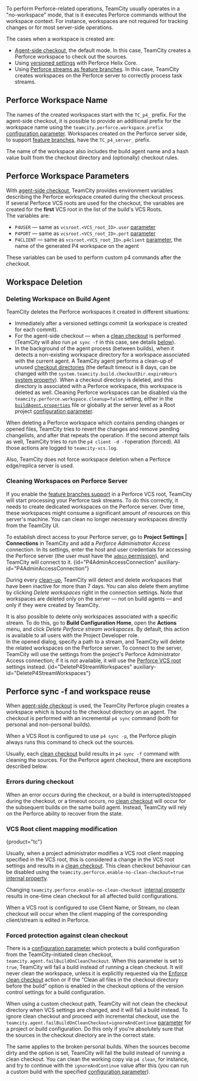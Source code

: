 [//]: # (title: Perforce Workspace Handling in TeamCity)
[//]: # (auxiliary-id: Perforce Workspace Handling in TeamCity)

To perform Perforce-related operations, TeamCity usually operates in a "no-workspace" mode, that is it executes Perforce commands without the workspace context. For instance, workspaces are not required for tracking changes or for most server-side operations.

The cases when a workspace is created are:
* [Agent-side checkout](vcs-checkout-mode.md#agent-checkout), the default mode. In this case, TeamCity creates a Perforce workspace to check out the sources.
* Using [versioned settings](storing-project-settings-in-version-control.md) with Perforce Helix Core.
* Using [Perforce streams as feature branches](perforce-streams-as-feature-branches.md). In this case, TeamCity creates workspaces on the Perforce server to correctly process task streams.

## Perforce Workspace Name

The names of the created workspaces start with the `TC_p4_` prefix. For the agent-side checkout, it is possible to provide an additional prefix for the workspace name using the `teamcity.perforce.workspace.prefix` [configuration parameter](configuring-build-parameters.md). Workspaces created on the Perforce server side, to support [feature branches](perforce-streams-as-feature-branches.md), have the `TC_p4_server_` prefix.

The name of the workspace also includes the build agent name and a hash value built from the checkout directory and (optionally) checkout rules.

## Perforce Workspace Parameters

With [agent-side checkout](vcs-checkout-mode.md#agent-checkout), TeamCity provides environment variables describing the Perforce workspace created during the checkout process.   
If several Perforce VCS roots are used for the checkout, the variables are created for the __first__ VCS root in the list of the build's VCS Roots.   
The variables are:
* `P4USER` — same as `vcsroot.<VCS_root_ID>.user` [parameter](predefined-build-parameters.md#VCS+Properties)
* `P4PORT` — same as `vcsroot.<VCS_root_ID>.port` [parameter](predefined-build-parameters.md#VCS+Properties)
* `P4CLIENT` — same as `vcsroot.<VCS_root_ID>.p4client` [parameter](predefined-build-parameters.md#VCS+Properties), the name of the generated P4 workspace on the agent

These variables can be used to perform custom p4 commands after the checkout.

## Workspace Deletion

### Deleting Workspace on Build Agent

TeamCity deletes the Perforce workspaces it created in different situations:
* Immediately after a versioned settings commit (a workspace is created for each commit).
* For the agent-side checkout — when a [clean checkout](clean-checkout.md) is performed (TeamCity will also run `p4 sync -f` in this case, see details [below](#Perforce+sync+-f+and+workspace+reuse)).
* In the background of the agent process (between builds), when it detects a non-existing workspace directory for a workspace associated with the current agent. A TeamCity agent performs a clean-up of unused [checkout directories](build-checkout-directory.md) (the default timeout is 8 days, can be changed with the `system.teamcity.build.checkoutDir.expireHours` [system property](configuring-build-parameters.md#Defining+Build+Parameters+in+Build+Configuration)). When a checkout directory is deleted, and this directory is associated with a Perforce workspace, this workspace is deleted as well. Cleaning Perforce workspaces can be disabled via the `teamcity.perforce.workspace.cleanup=false` setting, either in the [`buildAgent.properties`](configure-agent-installation.md) file or globally at the server level as a Root project [configuration parameter](configuring-build-parameters.md).

When deleting a Perforce workspace which contains pending changes or opened files, TeamCity tries to revert the changes and remove pending changelists, and after that repeats the operation. If the second attempt fails as well, TeamCity tries to run the `p4 client -d -f`operation (forced). All those actions are logged to `teamcity-vcs.log`.

Also, TeamCity does not force workspace deletion when a Perforce edge/replica server is used.

### Cleaning Workspaces on Perforce Server

If you enable the [feature branches support](perforce-streams-as-feature-branches.md) in a Perforce VCS root, TeamCity will start processing your Perforce task streams. To do this correctly, it needs to create dedicated workspaces on the Perforce server. Over time, these workspaces might consume a significant amount of resources on this server's machine. You can clean no longer necessary workspaces directly from the TeamCity UI.

<anchor name="perforce-admin-access"/>

To establish direct access to your Perforce server, go to __Project Settings | Connections__ in TeamCity and add a _Perforce Administrator Access_ connection. In its settings, enter the host and user credentials for accessing the Perforce server (the user must have the [`admin` permission](https://www.perforce.com/manuals/p4sag/Content/P4SAG/protections.set.html#protections.set.access_levels)), and TeamCity will connect to it.
{id="P4AdminAccessConnection" auxiliary-id="P4AdminAccessConnection"}

During every [clean-up](teamcity-data-clean-up.md), TeamCity will detect and delete workspaces that have been inactive for more than 7 days. You can also delete them anytime by clicking _Delete workspaces_ right in the connection settings. Note that workspaces are deleted only on the server — not on build agents — and only if they were created by TeamCity.

It is also possible to delete only workspaces associated with a specific stream. To do this, go to __Build Configuration Home__, open the __Actions__ menu, and click _Delete Perforce stream workspaces_. By default, this action is available to all users with the Project Developer role.  
In the opened dialog, specify a path to a stream, and TeamCity will delete the related workspaces on the Perforce server. To connect to the server, TeamCity will use the settings from the project's Perforce Administrator Access connection; if it is not available, it will use the [Perforce VCS root](perforce.md) settings instead.
{id="DeleteP4StreamWorkspaces" auxiliary-id="DeleteP4StreamWorkspaces"}

## Perforce sync -f and workspace reuse

When [agent-side checkout](vcs-checkout-mode.md#agent-checkout) is used, the TeamCity Perforce plugin creates a workspace which is bound to the checkout directory on an agent. The checkout is performed with an incremental `p4 sync` command (both for personal and non-personal builds).

When a VCS Root is configured to use `p4 sync -p`, the Perforce plugin always runs this command to check out the sources.

Usually, each [clean checkout](clean-checkout.md) build results in `p4 sync -f` command with cleaning the sources. For the Perforce agent checkout, there are exceptions described below.

### Errors during checkout

When an error occurs during the checkout, or a build is interrupted/stopped during the checkout, or a timeout occurs, no [clean checkout](clean-checkout.md) will occur for the subsequent builds on the same build agent. Instead, TeamCity will rely on the Perforce ability to recover from the state. 

### VCS Root client mapping modification
{product="tc"}

Usually, when a project administrator modifies a VCS root client mapping specified in the VCS root, this is considered a change in the VCS root settings and results in a [clean checkout](clean-checkout.md). This clean checkout behaviour can be disabled using the `teamcity.perforce.enable-no-clean-checkout=true` [internal property](server-startup-properties.md#TeamCity+Internal+Properties).

<note>

Changing `teamcity.perforce.enable-no-clean-checkout `[internal property](server-startup-properties.md#TeamCity+Internal+Properties) results in one-time clean checkout for all affected build configurations.
</note>

When a VCS root is configured to use Client Name, or Stream, no clean checkout will occur when the client mapping of the corresponding client/stream is edited in Perforce.

[//]: # (Internal note. Do not delete. https://youtrack.jetbrains.com/issue/TW-25344)

### Forced protection against clean checkout

There is a [configuration parameter](configuring-build-parameters.md) which protects a build configuration from the TeamCity-initiated clean checkout, `teamcity.agent.failBuildOnCleanCheckout`. When this parameter is set to `true`, TeamCity will fail a build instead of running a clean checkout. It will never clean the workspace, unless it is explicitly requested via the [Enforce clean checkout](clean-checkout.md#Enforcing+Clean+Checkout) action or if the "Clean all files in the checkout directory before the build" option is enabled in the checkout options of the version control settings for a build configuration.

When using a custom checkout path, TeamCity will not clean the checkout directory when VCS settings are changed, and it will fail a build instead. To ignore clean checkout and proceed with incremental checkout, use the `teamcity.agent.failBuildOnCleanCheckout=ignoreAndContinue` [parameter](configuring-build-parameters.md) for a project or build configuration. Do this only if you're absolutely sure that the sources in the checkout directory are in the correct state.

The same applies to the broken personal builds. When the sources become dirty and the option is set, TeamCity will fail the build instead of running a clean checkout. You can clean the working copy via `p4 clean`, for instance, and try to continue with the `ignoreAndContinue` value after this (you can run a custom build with the specified [configuration parameter](configuring-build-parameters.md)).

[//]: # (Internal note. Do not delete. https://youtrack.jetbrains.com/issue/TW-33168)

